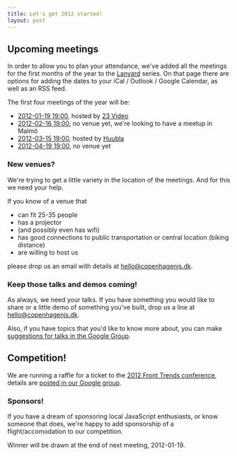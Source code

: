 ```yaml
---
title: Let's get 2012 started!
layout: post
---
```


## Upcoming meetings

In order to allow you to plan your attendance, we've added all the meetings for the first months of the year to the [Lanyard](http://lanyrd.com/series/copenhagenjs/) series. On that page there are options for adding the dates to your iCal / Outlook / Google Calendar, as well as an RSS feed.

The first four meetings of the year will be:

* [2012-01-19 19:00](http://lanyrd.com/2012/copenhagenjs-january/), hosted by [23 Video](http://www.23video.com)
* [2012-02-16 19:00](http://lanyrd.com/2012/copenhagenjs-february/), no venue yet, we're looking to have a meetup in Malmö
* [2012-03-15 19:00](http://lanyrd.com/2012/copenhagenjs-march/), hosted by [Huubla](http://www.huubla.com/)
* [2012-04-19 19:00](http://lanyrd.com/2012/copenhagenjs-april/), no venue yet

### New venues?

We're trying to get a little variety in the location of the meetings. And for this we need your help.

If you know of a venue that

* can fit 25-35 people
* has a projector
* (and possibly even has wifi)
* has good connections to public transportation or central location (biking distance)
* are willing to host us

please drop us an email with details at <hello@copenhagenjs.dk>.

### Keep those talks and demos coming!

As always, we need your talks. If you have something you would like to share or a little demo of something you've built, drop us a line at <hello@copenhagenjs.dk>.

Also, if you have topics that you'd like to know more about, you can make [suggestions for talks in the Google Group](http://groups.google.com/group/copenhagenjs).

## Competition!

We are running a raffle for a ticket to the [2012 Front Trends conference](http://2012.front-trends.com/), details are [posted in our Google group](http://groups.google.com/group/copenhagenjs/browse_thread/thread/29657152efd372a5).


### Sponsors!
If you have a dream of sponsoring local JavaScript enthusiasts, or know someone that does, we're happy to add sponsorship of a flight/accomodation to our competition.

Winner will be drawn at the end of next meeting, 2012-01-19.